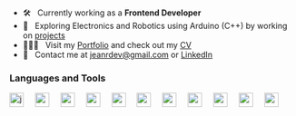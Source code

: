 - 🛠 &nbsp; Currently working as a <strong>Frontend Developer</strong>
- 🤖 &nbsp; Exploring Electronics and Robotics using Arduino (C++) by working on [projects](https://www.tinkercad.com/users/eC3q67K0OPz?type=circuits)
- 🧑🏻‍💻 &nbsp; Visit my [Portfolio](https://jeanrondon.is-a.dev) and check out my [CV](https://rxresu.me/jeandv/cv-jean-rondon)
- 💬 &nbsp; Contact me at jeanrdev@gmail.com or [LinkedIn](https://linkedin.com/in/jeanrondon)

### Languages and Tools

<div align="left">
  <img src="https://cdn.jsdelivr.net/gh/devicons/devicon/icons/javascript/javascript-original.svg" height="25" alt="javascript" />
  <img width="12" />
  <img src="https://cdn.jsdelivr.net/gh/devicons/devicon/icons/typescript/typescript-original.svg" height="25" />
  <img width="12" />
  <img src="https://cdn.jsdelivr.net/gh/devicons/devicon/icons/react/react-original.svg" height="25" />
  <img width="12" />
  <img src="https://cdn.jsdelivr.net/gh/devicons/devicon@latest/icons/nextjs/nextjs-original.svg" height="25" />
  <img width="12" />
  <img src="https://cdn.jsdelivr.net/gh/devicons/devicon@latest/icons/electron/electron-original.svg" height="25" />
  <img width="12" />
  <img src="https://cdn.jsdelivr.net/gh/devicons/devicon/icons/redux/redux-original.svg" height="25" />
  <img width="12" />
  <img src="https://cdn.jsdelivr.net/gh/devicons/devicon@latest/icons/storybook/storybook-original.svg" height="25" />
  <img width="12" />
  <img src="https://cdn.jsdelivr.net/gh/devicons/devicon@latest/icons/jest/jest-plain.svg" height="25" />
  <img width="12" />
  <img src="https://cdn.jsdelivr.net/gh/devicons/devicon/icons/tailwindcss/tailwindcss-original.svg" height="25" />
  <img width="12" />
  <img src="https://cdn.jsdelivr.net/gh/devicons/devicon@latest/icons/nodejs/nodejs-plain.svg" height="25" />
  <img width="12" />
  <img src="https://cdn.jsdelivr.net/gh/devicons/devicon/icons/graphql/graphql-plain.svg" height="25" />
</div>
